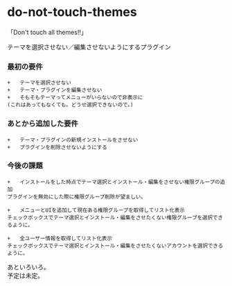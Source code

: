 do-not-touch-themes
===================

「Don't touch all themes!!」

テーマを選択させない／編集させないようにするプラグイン

### 最初の要件 ###
	+   テーマを選択させない  
	+   テーマ・プラグインを編集させない  
	+   そもそもテーマってメニューがいらないので非表示に  
	(これはあってもなくても。どうせ選択できないので。)

### あとから追加した要件 ###
	+   テーマ・プラグインの新規インストールをさせない  
	+   プラグインを削除させないようにする

### 今後の課題 ###
	+   インストールをした時点でテーマ選択とインストール・編集をさせない権限グループの追加  
	プラグインを無効にした際に権限グループ削除が望ましい。

	+   メニューとUIを追加して現在ある権限グループを取得してリスト化表示  
	チェックボックスでテーマ選択とインストール・編集をさせたくない権限グループを選択できるように。

	+   全ユーザー情報を取得してリスト化表示  
	チェックボックスでテーマ選択とインストール・編集をさせたくないアカウントを選択できるように。

あといろいろ。  
予定は未定。